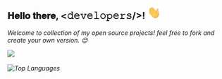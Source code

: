 

<h2> 𝐇𝐞𝐥𝐥𝐨 𝐭𝐡𝐞𝐫𝐞, <𝚍𝚎𝚟𝚎𝚕𝚘𝚙𝚎𝚛𝚜/>! <img src="https://github.com/ABSphreak/ABSphreak/blob/master/gifs/Hi.gif" width="30px" height="30px"></h2>
<i>
Welcome to collection of my open source projects! feel free to fork and create your own version. 😊
<br/>


![](https://komarev.com/ghpvc/?username=zaselalk)

<img src="https://github-readme-stats.vercel.app/api/top-langs/?username=zaselalk&layout=donut&langs_count=5&hide_border=true&count_private=true" alt="Top Languages">
